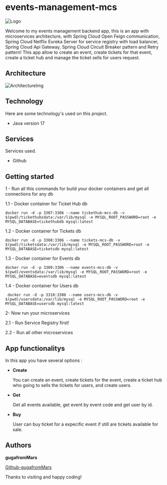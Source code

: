 # events-management-mcs

![Logo](https://www.moretimepa.co.uk/wp-content/uploads/shutterstock_378811030.jpg)

Welcome to my events management backend app, this is an app with microservices architecture, with Spring Cloud Open Feign communication, Spring Cloud Netflix Eureka Server for service registry with load balancer, Spring Cloud Api Gateway, Spring Cloud Circuit Breaker pattern and Retry pattern!
This app allow to create an event, create tickets for that event, create a ticket hub and manage the ticket sells for users request.

## Architecture

![ArchitectureImg](https://github.com/gugafromMARS/events-management-mcs/assets/116969206/77981e87-0fae-49c6-8edc-e9ccf64a0225)



## Technology

Here are some technology's used on this project.

* Java version 17

## Services

Services used.

* Github

## Getting started

1 - Run all this commands for build your docker containers and get all connections for any db

1.1 - Docker container for Ticket Hub db
```shell script
docker run -d -p 3307:3306 --name tickethub-mcs-db -v $(pwd)/tickethubsdata:/var/lib/mysql -e MYSQL_ROOT_PASSWORD=root -e MYSQL_DATABASE=tickethubdb mysql:latest
```
1.2 - Docker container for Tickets db
```shell script
docker run -d -p 3308:3306 --name tickets-mcs-db -v $(pwd)/ticketsdata:/var/lib/mysql -e MYSQL_ROOT_PASSWORD=root -e MYSQL_DATABASE=ticketsdb mysql:latest
```
1.3 - Docker container for Events db
```shell script
docker run -d -p 3309:3306 --name events-mcs-db -v $(pwd)/eventsdata:/var/lib/mysql -e MYSQL_ROOT_PASSWORD=root -e MYSQL_DATABASE=eventsdb mysql:latest
```
1.4 - Docker container for Users db
```shell script
 docker run -d -p 3310:3306 --name users-mcs-db -v $(pwd)/usersdata:/var/lib/mysql -e MYSQL_ROOT_PASSWORD=root -e MYSQL_DATABASE=usersdb mysql:latest
```

2- Now run your microservices

2.1 - Run Service Registry first!

2.2 - Run all other microservices

## App functionalitys

In this app you have several options :

* **Create**

  You can create an event, create tickets for the event, create a ticket hub who going to sells the tickets for users, and create users.

* **Get**

  Get all events available, get event by event code and get user by id.

* **Buy**
  
  User can buy ticket for a expecific event if still are tickets available for sale.
 
## Authors

**gugafromMars**

[Github-gugafromMars](https://github.com/gugafromMARS)

Thanks to visiting and happy coding!
